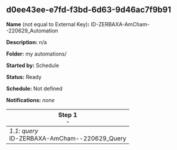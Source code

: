 ## d0ee43ee-e7fd-f3bd-6d63-9d46ac7f9b91

**Name** (not equal to External Key)**:** ID-ZERBAXA-AmCham--220629_Automation

**Description:** n/a

**Folder:** my automations/

**Started by:** Schedule

**Status:** Ready

**Schedule:** Not defined

**Notifications:** _none_


| Step 1<br>_<small>-</small>_ |
| --- |
| _1.1: query_<br>ID-ZERBAXA-AmCham--220629_Query |
